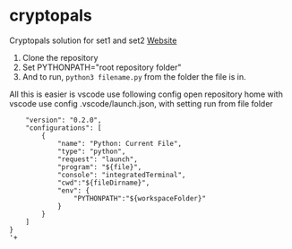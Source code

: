 # cryptopals
Cryptopals solution for set1 and set2
[Website](https://cryptopals.com/)

1. Clone the repository
1. Set PYTHONPATH="root repository folder"
1. And to run, `python3 filename.py` from the folder the file is in.

All this is easier is vscode use following config
open repository home with vscode
use config .vscode/launch.json, with setting run from file folder
```{
    "version": "0.2.0",
    "configurations": [
        {
            "name": "Python: Current File",
            "type": "python",
            "request": "launch",
            "program": "${file}",
            "console": "integratedTerminal",
            "cwd":"${fileDirname}",
            "env": {
                "PYTHONPATH":"${workspaceFolder}"
            }
        }
    ]
}
'+

